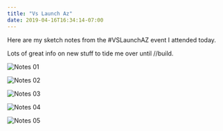 ```yaml
---
title: "Vs Launch Az"
date: 2019-04-16T16:34:14-07:00
---
```


Here are my sketch notes from the #VSLaunchAZ event I attended today.

Lots of great info on new stuff to tide me over until //build.

![Notes 01](/images/AZVS2019_01.png)

![Notes 02](/images/AZVS2019_02.png)

![Notes 03](/images/AZVS2019_03.png)

![Notes 04](/images/AZVS2019_04.png)

![Notes 05](/images/AZVS2019_05.png)
